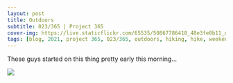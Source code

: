 ```yaml
---
layout: post
title: Outdoors
subtitle: 023/365 | Project 365
cover-img: https://live.staticflickr.com/65535/50867786418_48e3fe0b11_o.jpg
tags: [blog, 2021, project 365, 023/365, outdoors, hiking, hike, weekend, saturday]
---
```

These guys started on this thing pretty early this morning... 
<p class="post-img-wrap">
  <img src="https://live.staticflickr.com/65535/50835473962_df79791968_b.jpg">
</p>
